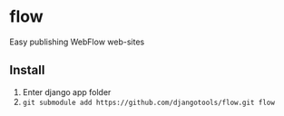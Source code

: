 # flow
Easy publishing WebFlow web-sites

## Install
1. Enter django app folder
2. `git submodule add https://github.com/djangotools/flow.git flow`
